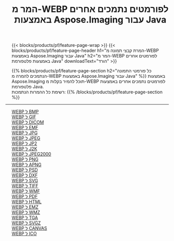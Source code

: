 ﻿---
title: המר מ-WEBP לפורמטים נתמכים אחרים באמצעות Aspose.Imaging עבור Java 
weight: 3920
url: /he/java/conversion/from/webp 
lang: he
langdirlevel: 2
locales: zh-hans,ja,it,ru,de,es,fr,nl,id,lt,pl,pt,vi,tr,ko,zh-hant,ar,hi,th,sv,cs,uk,he
description: באמצעות Aspose.Imaging תוכל להמיר בקלות מ-WEBP לפורמטים אחרים באמצעות פלטפורמת Java
---

{{< blocks/products/pf/feature-page-wrap >}}
{{< blocks/products/pf/feature-page-header h1="המרת קבצי תמונה מ-WEBP באמצעות Aspose.Imaging עבור Java" h2="המר מ-WEBP לפורמטים אחרים באמצעות פלטפורמת Java" downloadText="הורד" >}}


{{% blocks/products/pf/feature-page-section  h2="כל פורמטי התמונה הנתמכים להמרה מ-WEBP באמצעות Aspose.Imaging עבור Java" %}}
באמצעות Aspose.Imaging תוכל להמיר בקלות מ-WEBP לפורמטים נתמכים אחרים באמצעות פלטפורמת Java.
<br/>
רשימת כל ההמרות הנתמכות:
{{% /blocks/products/pf/feature-page-section %}}
<div class="container-fluid productfamilypage bg-gray">
    <div class="convertypes bg-gray agp-content section">
        <div class="container">
		<hr style="margin-left:-20px;"/>
		<div class="row other-converters">
		    <div class='col-md-2 other-converter remove-lp remove-rp'><a href="/imaging/he/java/conversion/webp-to-bmp" >WEBP ל BMP</a></div><div class='col-md-2 other-converter remove-lp remove-rp'><a href="/imaging/he/java/conversion/webp-to-gif" >WEBP ל GIF</a></div><div class='col-md-2 other-converter remove-lp remove-rp'><a href="/imaging/he/java/conversion/webp-to-dicom" >WEBP ל DICOM</a></div><div class='col-md-2 other-converter remove-lp remove-rp'><a href="/imaging/he/java/conversion/webp-to-emf" >WEBP ל EMF</a></div><div class='col-md-2 other-converter remove-lp remove-rp'><a href="/imaging/he/java/conversion/webp-to-jpg" >WEBP ל JPG</a></div><div class='col-md-2 other-converter remove-lp remove-rp'><a href="/imaging/he/java/conversion/webp-to-jpeg" >WEBP ל JPEG</a></div><div class='col-md-2 other-converter remove-lp remove-rp'><a href="/imaging/he/java/conversion/webp-to-jp2" >WEBP ל JP2</a></div><div class='col-md-2 other-converter remove-lp remove-rp'><a href="/imaging/he/java/conversion/webp-to-j2k" >WEBP ל J2K</a></div><div class='col-md-2 other-converter remove-lp remove-rp'><a href="/imaging/he/java/conversion/webp-to-jpeg2000" >WEBP ל JPEG2000</a></div><div class='col-md-2 other-converter remove-lp remove-rp'><a href="/imaging/he/java/conversion/webp-to-png" >WEBP ל PNG</a></div><div class='col-md-2 other-converter remove-lp remove-rp'><a href="/imaging/he/java/conversion/webp-to-apng" >WEBP ל APNG</a></div><div class='col-md-2 other-converter remove-lp remove-rp'><a href="/imaging/he/java/conversion/webp-to-psd" >WEBP ל PSD</a></div><div class='col-md-2 other-converter remove-lp remove-rp'><a href="/imaging/he/java/conversion/webp-to-dxf" >WEBP ל DXF</a></div><div class='col-md-2 other-converter remove-lp remove-rp'><a href="/imaging/he/java/conversion/webp-to-svg" >WEBP ל SVG</a></div><div class='col-md-2 other-converter remove-lp remove-rp'><a href="/imaging/he/java/conversion/webp-to-tiff" >WEBP ל TIFF</a></div><div class='col-md-2 other-converter remove-lp remove-rp'><a href="/imaging/he/java/conversion/webp-to-wmf" >WEBP ל WMF</a></div><div class='col-md-2 other-converter remove-lp remove-rp'><a href="/imaging/he/java/conversion/webp-to-pdf" >WEBP ל PDF</a></div><div class='col-md-2 other-converter remove-lp remove-rp'><a href="/imaging/he/java/conversion/webp-to-html" >WEBP ל HTML</a></div><div class='col-md-2 other-converter remove-lp remove-rp'><a href="/imaging/he/java/conversion/webp-to-emz" >WEBP ל EMZ</a></div><div class='col-md-2 other-converter remove-lp remove-rp'><a href="/imaging/he/java/conversion/webp-to-wmz" >WEBP ל WMZ</a></div><div class='col-md-2 other-converter remove-lp remove-rp'><a href="/imaging/he/java/conversion/webp-to-tga" >WEBP ל TGA</a></div><div class='col-md-2 other-converter remove-lp remove-rp'><a href="/imaging/he/java/conversion/webp-to-svgz" >WEBP ל SVGZ</a></div><div class='col-md-2 other-converter remove-lp remove-rp'><a href="/imaging/he/java/conversion/webp-to-canvas" >WEBP ל CANVAS</a></div><div class='col-md-2 other-converter remove-lp remove-rp'><a href="/imaging/he/java/conversion/webp-to-ico" >WEBP ל ICO</a></div>
                </div>
        </div>
    </div>
</div>
<br/>

